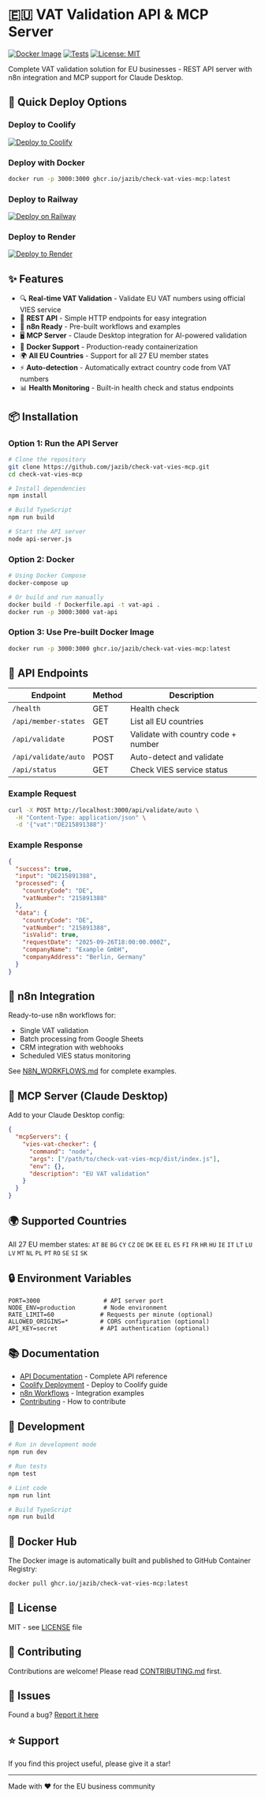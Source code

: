 # 🇪🇺 VAT Validation API & MCP Server

[![Docker Image](https://github.com/jazib/check-vat-vies-mcp/actions/workflows/docker-publish.yml/badge.svg)](https://github.com/jazib/check-vat-vies-mcp/actions/workflows/docker-publish.yml)
[![Tests](https://github.com/jazib/check-vat-vies-mcp/actions/workflows/test.yml/badge.svg)](https://github.com/jazib/check-vat-vies-mcp/actions/workflows/test.yml)
[![License: MIT](https://img.shields.io/badge/License-MIT-yellow.svg)](https://opensource.org/licenses/MIT)

Complete VAT validation solution for EU businesses - REST API server with n8n integration and MCP support for Claude Desktop.

## 🚀 Quick Deploy Options

### Deploy to Coolify
[![Deploy to Coolify](https://img.shields.io/badge/Deploy%20to-Coolify-6B46C1?style=for-the-badge)](COOLIFY_DEPLOYMENT.md)

### Deploy with Docker
```bash
docker run -p 3000:3000 ghcr.io/jazib/check-vat-vies-mcp:latest
```

### Deploy to Railway
[![Deploy on Railway](https://railway.app/button.svg)](https://railway.app/template/deploy?template=https://github.com/jazib/check-vat-vies-mcp&envs=PORT&optionalEnvs=PORT&PORTDesc=Port+for+the+API+server&PORTDefault=3000)

### Deploy to Render
[![Deploy to Render](https://render.com/images/deploy-to-render-button.svg)](https://render.com/deploy?repo=https://github.com/jazib/check-vat-vies-mcp)

## ✨ Features

- 🔍 **Real-time VAT Validation** - Validate EU VAT numbers using official VIES service
- 🤖 **REST API** - Simple HTTP endpoints for easy integration
- 🔗 **n8n Ready** - Pre-built workflows and examples
- 🖥️ **MCP Server** - Claude Desktop integration for AI-powered validation
- 🐳 **Docker Support** - Production-ready containerization
- 🌍 **All EU Countries** - Support for all 27 EU member states
- ⚡ **Auto-detection** - Automatically extract country code from VAT numbers
- 📊 **Health Monitoring** - Built-in health check and status endpoints

## 📦 Installation

### Option 1: Run the API Server

```bash
# Clone the repository
git clone https://github.com/jazib/check-vat-vies-mcp.git
cd check-vat-vies-mcp

# Install dependencies
npm install

# Build TypeScript
npm run build

# Start the API server
node api-server.js
```

### Option 2: Docker

```bash
# Using Docker Compose
docker-compose up

# Or build and run manually
docker build -f Dockerfile.api -t vat-api .
docker run -p 3000:3000 vat-api
```

### Option 3: Use Pre-built Docker Image

```bash
docker run -p 3000:3000 ghcr.io/jazib/check-vat-vies-mcp:latest
```

## 🔌 API Endpoints

| Endpoint | Method | Description |
|----------|--------|-------------|
| `/health` | GET | Health check |
| `/api/member-states` | GET | List all EU countries |
| `/api/validate` | POST | Validate with country code + number |
| `/api/validate/auto` | POST | Auto-detect and validate |
| `/api/status` | GET | Check VIES service status |

### Example Request

```bash
curl -X POST http://localhost:3000/api/validate/auto \
  -H "Content-Type: application/json" \
  -d '{"vat":"DE215891388"}'
```

### Example Response

```json
{
  "success": true,
  "input": "DE215891388",
  "processed": {
    "countryCode": "DE",
    "vatNumber": "215891388"
  },
  "data": {
    "countryCode": "DE",
    "vatNumber": "215891388",
    "isValid": true,
    "requestDate": "2025-09-26T18:00:00.000Z",
    "companyName": "Example GmbH",
    "companyAddress": "Berlin, Germany"
  }
}
```

## 🔧 n8n Integration

Ready-to-use n8n workflows for:
- Single VAT validation
- Batch processing from Google Sheets
- CRM integration with webhooks
- Scheduled VIES status monitoring

See [N8N_WORKFLOWS.md](N8N_WORKFLOWS.md) for complete examples.

## 🤖 MCP Server (Claude Desktop)

Add to your Claude Desktop config:

```json
{
  "mcpServers": {
    "vies-vat-checker": {
      "command": "node",
      "args": ["/path/to/check-vat-vies-mcp/dist/index.js"],
      "env": {},
      "description": "EU VAT validation"
    }
  }
}
```

## 🌍 Supported Countries

All 27 EU member states:
`AT` `BE` `BG` `CY` `CZ` `DE` `DK` `EE` `EL` `ES` `FI` `FR` `HR` `HU` `IE` `IT` `LT` `LU` `LV` `MT` `NL` `PL` `PT` `RO` `SE` `SI` `SK`

## 🔒 Environment Variables

```env
PORT=3000                  # API server port
NODE_ENV=production        # Node environment
RATE_LIMIT=60             # Requests per minute (optional)
ALLOWED_ORIGINS=*         # CORS configuration (optional)
API_KEY=secret            # API authentication (optional)
```

## 📚 Documentation

- [API Documentation](API_DOCUMENTATION.md) - Complete API reference
- [Coolify Deployment](COOLIFY_DEPLOYMENT.md) - Deploy to Coolify guide
- [n8n Workflows](N8N_WORKFLOWS.md) - Integration examples
- [Contributing](CONTRIBUTING.md) - How to contribute

## 🧪 Development

```bash
# Run in development mode
npm run dev

# Run tests
npm test

# Lint code
npm run lint

# Build TypeScript
npm run build
```

## 🐳 Docker Hub

The Docker image is automatically built and published to GitHub Container Registry:

```bash
docker pull ghcr.io/jazib/check-vat-vies-mcp:latest
```

## 📄 License

MIT - see [LICENSE](LICENSE) file

## 🤝 Contributing

Contributions are welcome! Please read [CONTRIBUTING.md](CONTRIBUTING.md) first.

## 🐛 Issues

Found a bug? [Report it here](https://github.com/jazib/check-vat-vies-mcp/issues)

## ⭐ Support

If you find this project useful, please give it a star!

---

Made with ❤️ for the EU business community

